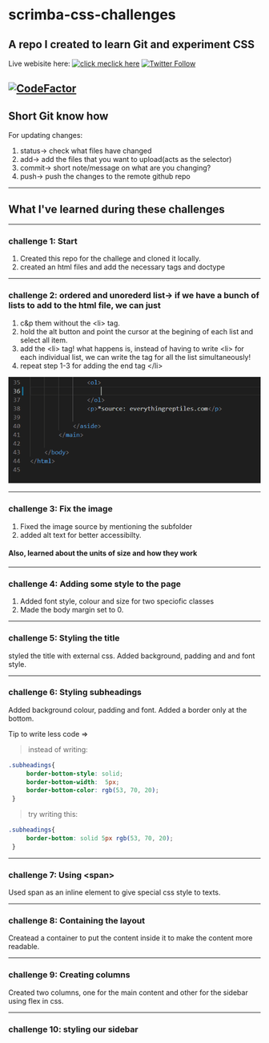 # scrimba-css-challenges

## A repo I created to learn Git and experiment CSS

Live webisite here:   [![click me](https://img.icons8.com/dusk/50/000000/mouse-left-click.png)](https://deb-pradhan.github.io/scrimba-css-challenges/)[click here](https://deb-pradhan.github.io/scrimba-css-challenges/)
[![Twitter Follow](https://img.shields.io/twitter/follow/asfskywalking.svg?style=for-the-badge&label=Follow&logo=twitter)](https://twitter.com/FrontEndDeb)

[![CodeFactor](https://www.codefactor.io/repository/github/deb-pradhan/scrimba-css-challenges/badge)](https://www.codefactor.io/repository/github/deb-pradhan/scrimba-css-challenges)
---

## Short Git know how

For updating changes:

1. status-> check what files have changed
2. add-> add the files that you want to upload(acts as the selector)
3. commit-> short note/message on what are you changing?
4. push-> push the changes to the remote github repo

___

## What I've learned during these challenges

---

### challenge 1: Start

1. Created this repo for the challege and cloned it locally.
2. created an html files and add the necessary tags and doctype

---

### challenge 2: ordered and unorederd list-> if we have a bunch of lists to add to the html file, we can just

1. c&p them without the \<li> tag.
2. hold the alt button and point the cursor at the begining of each list and select all item.
3. add the \<li> tag!
what happens is, instead of having to write \<li> for each individual list, we can write the tag for all the list simultaneously!
4. repeat step 1-3 for adding the end tag \</li>

![image](https://raw.githubusercontent.com/deb-pradhan/scrimba-css-challenges/main/images/Animation.gif)

---

### challenge 3: Fix the image

1. Fixed the image source by mentioning the subfolder
2. added alt text for better accessibilty.

#### Also, learned about the units of size and how they work

---

### challenge 4: Adding some style to the page

1. Added font style, colour and size for two speciofic classes
2. Made the body margin set to 0.

---

### challenge 5: Styling the title

styled the title with external css. Added background, padding and and font style.
___

### challenge 6: Styling subheadings

Added background colour, padding and font.
Added a border only at the bottom.

Tip to write less code =>
>instead of writing:

```css
.subheadings{
     border-bottom-style: solid;
     border-bottom-width:  5px; 
     border-bottom-color: rgb(53, 70, 20);
 }
```

>try writing this:

```css
.subheadings{
     border-bottom: solid 5px rgb(53, 70, 20);
 }
```
---

### challenge 7: Using \<span>

Used span as an inline element to give special css style to texts.

--- 

### challenge 8: Containing the layout

Createad a container to put the content inside it to make the content more readable.

---

### challenge 9: Creating columns

Created two columns, one for the main content and other for the sidebar using flex in css.

---

### challenge 10: styling our sidebar

